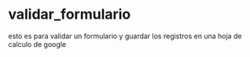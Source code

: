 # validar_formulario
esto es para validar un formulario y guardar los registros en una hoja de calculo de google
